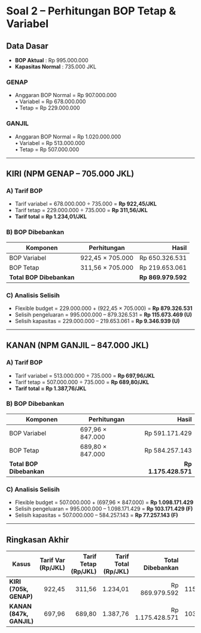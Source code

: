 # Soal 2 – Perhitungan BOP Tetap & Variabel

## Data Dasar
- **BOP Aktual** : Rp 995.000.000  
- **Kapasitas Normal** : 735.000 JKL  

### GENAP
- Anggaran BOP Normal = Rp 907.000.000  
  • Variabel = Rp 678.000.000  
  • Tetap = Rp 229.000.000  

### GANJIL
- Anggaran BOP Normal = Rp 1.020.000.000  
  • Variabel = Rp 513.000.000  
  • Tetap = Rp 507.000.000  

---

## KIRI (NPM GENAP – 705.000 JKL)

### A) Tarif BOP
- Tarif variabel = 678.000.000 ÷ 735.000 = **Rp 922,45/JKL**  
- Tarif tetap = 229.000.000 ÷ 735.000 = **Rp 311,56/JKL**  
- **Tarif total = Rp 1.234,01/JKL**

### B) BOP Dibebankan
| Komponen | Perhitungan | Hasil |
|----------|-------------|------:|
| BOP Variabel | 922,45 × 705.000 | Rp 650.326.531 |
| BOP Tetap | 311,56 × 705.000 | Rp 219.653.061 |
| **Total BOP Dibebankan** | | **Rp 869.979.592** |

### C) Analisis Selisih
- Flexible budget = 229.000.000 + (922,45 × 705.000) = **Rp 879.326.531**  
- Selisih pengeluaran = 995.000.000 – 879.326.531 = **Rp 115.673.469 (U)**  
- Selisih kapasitas = 229.000.000 – 219.653.061 = **Rp 9.346.939 (U)**  

---

## KANAN (NPM GANJIL – 847.000 JKL)

### A) Tarif BOP
- Tarif variabel = 513.000.000 ÷ 735.000 = **Rp 697,96/JKL**  
- Tarif tetap = 507.000.000 ÷ 735.000 = **Rp 689,80/JKL**  
- **Tarif total = Rp 1.387,76/JKL**

### B) BOP Dibebankan
| Komponen | Perhitungan | Hasil |
|----------|-------------|------:|
| BOP Variabel | 697,96 × 847.000 | Rp 591.171.429 |
| BOP Tetap | 689,80 × 847.000 | Rp 584.257.143 |
| **Total BOP Dibebankan** | | **Rp 1.175.428.571** |

### C) Analisis Selisih
- Flexible budget = 507.000.000 + (697,96 × 847.000) = **Rp 1.098.171.429**  
- Selisih pengeluaran = 995.000.000 – 1.098.171.429 = **Rp 103.171.429 (F)**  
- Selisih kapasitas = 507.000.000 – 584.257.143 = **Rp 77.257.143 (F)**  

---

## Ringkasan Akhir

| Kasus | Tarif Var (Rp/JKL) | Tarif Tetap (Rp/JKL) | Tarif Total (Rp/JKL) | Total Dibebankan | Spending Var | Capacity Var |
|-------|-------------------:|---------------------:|---------------------:|-----------------:|-------------:|-------------:|
| **KIRI (705k, GENAP)** | 922,45 | 311,56 | 1.234,01 | Rp 869.979.592 | Rp 115.673.469 (U) | Rp 9.346.939 (U) |
| **KANAN (847k, GANJIL)** | 697,96 | 689,80 | 1.387,76 | Rp 1.175.428.571 | Rp 103.171.429 (F) | Rp 77.257.143 (F) |
